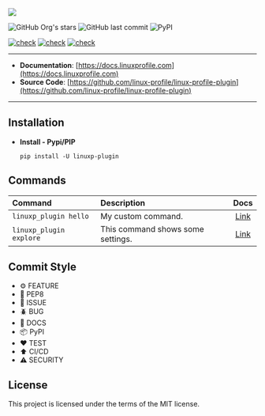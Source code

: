 <img src="https://github.com/linux-profile/linux-profile-plugin/blob/master/docs/linuxp.png?raw=true">

![GitHub Org's stars](https://img.shields.io/github/stars/linux-profile?label=LinuxProfile&style=flat-square)
![GitHub last commit](https://img.shields.io/github/last-commit/linux-profile/linux-profile-plugin?style=flat-square)
![PyPI](https://img.shields.io/pypi/v/linuxp-plugin)

[![check](https://github.com/linux-profile/linux-profile-plugin/actions/workflows/python-publish-pypi.yml/badge.svg)](https://github.com/linux-profile/linux-profile-plugin/actions/workflows/python-publish-pypi.yml)
[![check](https://github.com/linux-profile/linux-profile-plugin/actions/workflows/python-publish-pypi-test.yml/badge.svg)](https://github.com/linux-profile/linux-profile-plugin/actions/workflows/python-publish-pypi-test.yml)
[![check](https://github.com/linux-profile/linux-profile-plugin/actions/workflows/python-app-code.yml/badge.svg)](https://github.com/linux-profile/linux-profile-plugin/actions/workflows/python-app-code.yml)

---

- **Documentation**: [https://docs.linuxprofile.com](https://docs.linuxprofile.com)
- **Source Code**: [https://github.com/linux-profile/linux-profile-plugin](https://github.com/linux-profile/linux-profile-plugin)

---

## Installation

- **Install - Pypi/PIP**

      pip install -U linuxp-plugin

## Commands

| Command               | Description                                                                           | Docs      |
|:--------------------- |:------------------------------------------------------------------------------------- | :-------: | 
| ``linuxp_plugin hello``      | My custom command.                                                                    | [Link](#) |
| ``linuxp_plugin explore``    | This command shows some settings.                                                     | [Link](#) |


## Commit Style

- ⚙️ FEATURE
- 📝 PEP8
- 📌 ISSUE
- 🪲 BUG
- 📘 DOCS
- 📦 PyPI
- ❤️️ TEST
- ⬆️ CI/CD
- ⚠️ SECURITY

## License

This project is licensed under the terms of the MIT license.
